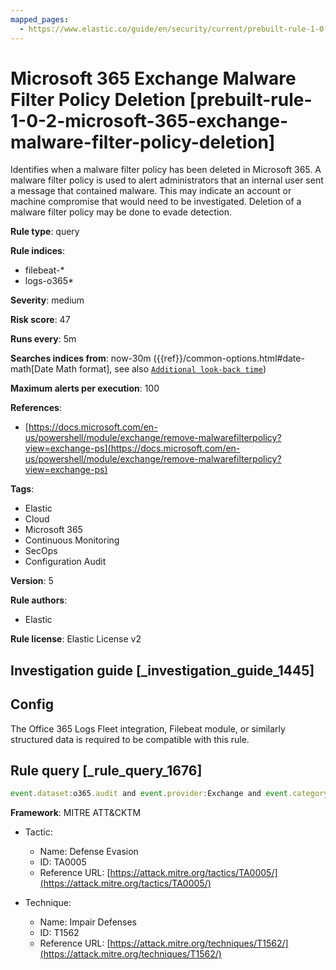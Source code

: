 ```yaml
---
mapped_pages:
  - https://www.elastic.co/guide/en/security/current/prebuilt-rule-1-0-2-microsoft-365-exchange-malware-filter-policy-deletion.html
---
```


# Microsoft 365 Exchange Malware Filter Policy Deletion [prebuilt-rule-1-0-2-microsoft-365-exchange-malware-filter-policy-deletion]

Identifies when a malware filter policy has been deleted in Microsoft 365. A malware filter policy is used to alert administrators that an internal user sent a message that contained malware. This may indicate an account or machine compromise that would need to be investigated. Deletion of a malware filter policy may be done to evade detection.

**Rule type**: query

**Rule indices**:

* filebeat-*
* logs-o365*

**Severity**: medium

**Risk score**: 47

**Runs every**: 5m

**Searches indices from**: now-30m ({{ref}}/common-options.html#date-math[Date Math format], see also [`Additional look-back time`](docs-content://solutions/security/detect-and-alert/create-detection-rule.md#rule-schedule))

**Maximum alerts per execution**: 100

**References**:

* [https://docs.microsoft.com/en-us/powershell/module/exchange/remove-malwarefilterpolicy?view=exchange-ps](https://docs.microsoft.com/en-us/powershell/module/exchange/remove-malwarefilterpolicy?view=exchange-ps)

**Tags**:

* Elastic
* Cloud
* Microsoft 365
* Continuous Monitoring
* SecOps
* Configuration Audit

**Version**: 5

**Rule authors**:

* Elastic

**Rule license**: Elastic License v2

## Investigation guide [_investigation_guide_1445]

## Config

The Office 365 Logs Fleet integration, Filebeat module, or similarly structured data is required to be compatible with this rule.

## Rule query [_rule_query_1676]

```js
event.dataset:o365.audit and event.provider:Exchange and event.category:web and event.action:"Remove-MalwareFilterPolicy" and event.outcome:success
```

**Framework**: MITRE ATT&CKTM

* Tactic:

    * Name: Defense Evasion
    * ID: TA0005
    * Reference URL: [https://attack.mitre.org/tactics/TA0005/](https://attack.mitre.org/tactics/TA0005/)

* Technique:

    * Name: Impair Defenses
    * ID: T1562
    * Reference URL: [https://attack.mitre.org/techniques/T1562/](https://attack.mitre.org/techniques/T1562/)



